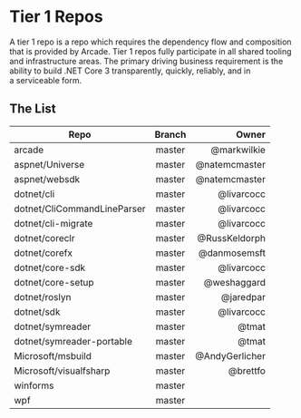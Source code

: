 # Tier 1 Repos

A tier 1 repo is a repo which requires the dependency flow and composition that is provided by Arcade.  Tier 1 repos fully participate in all shared tooling and infrastructure areas.
The primary driving business requirement is the ability to build .NET Core 3 transparently, quickly, reliably, and in a serviceable form.

## The List

| Repo                        | Branch        | Owner           |
| --------------------------- |:-------------:| ---------------:| 
| arcade                      | master        |  @markwilkie    |
| aspnet/Universe             | master        |  @natemcmaster  |
| aspnet/websdk               | master        |  @natemcmaster  |
| dotnet/cli                  | master        |  @livarcocc     |
| dotnet/CliCommandLineParser | master        |  @livarcocc     |
| dotnet/cli-migrate          | master        |  @livarcocc     |
| dotnet/coreclr              | master        |  @RussKeldorph  |
| dotnet/corefx               | master        |  @danmosemsft   |
| dotnet/core-sdk             | master        |  @livarcocc     |
| dotnet/core-setup           | master        |  @weshaggard    |
| dotnet/roslyn               | master        |  @jaredpar      |
| dotnet/sdk                  | master        |  @livarcocc     |
| dotnet/symreader            | master        |  @tmat          |
| dotnet/symreader-portable   | master        |  @tmat          |
| Microsoft/msbuild           | master        |  @AndyGerlicher |
| Microsoft/visualfsharp      | master        |  @brettfo       |
| winforms                    | master        |  |
| wpf                         | master        |  |





